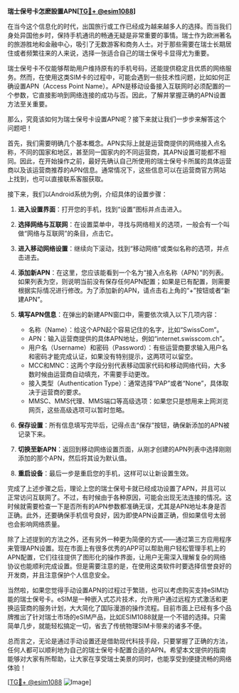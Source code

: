 **瑞士保号卡怎麽設置APN[[TG💪+ @esim1088](https://t.me/s/esim1088)]**

在当今这个信息化的时代，出国旅行或工作已经成为越来越多人的选择。而当我们身处异国他乡时，保持手机通讯的畅通无疑是非常重要的事情。瑞士作为欧洲著名的旅游胜地和金融中心，吸引了无数游客和商务人士。对于那些需要在瑞士长期居住或者频繁往来的人来说，选择一张适合自己的瑞士保号卡显得尤为重要。

瑞士保号卡不仅能够帮助用户维持原有的手机号码，还能提供稳定且优质的网络服务。然而，在使用这类SIM卡的过程中，可能会遇到一些技术性问题，比如如何正确设置APN（Access Point Name）。APN是移动设备接入互联网时必须配置的一个参数，它直接影响到网络连接的成功与否。因此，了解并掌握正确的APN设置方法至关重要。

那么，究竟该如何为瑞士保号卡设置APN呢？接下来就让我们一步步来解答这个问题吧！

首先，我们需要明确几个基本概念。APN实际上就是运营商提供的网络接入点名称，不同的国家和地区，甚至同一国家内的不同运营商，其APN设置可能都不相同。因此，在开始操作之前，最好先确认自己所使用的瑞士保号卡所属的具体运营商以及该运营商推荐的APN信息。通常情况下，这些信息可以在运营商官方网站上找到，也可以直接联系客服获取。

接下来，我们以Android系统为例，介绍具体的设置步骤：

1. **进入设置界面**：打开您的手机，找到“设置”图标并点击进入。
   
2. **选择网络与互联网**：在设置菜单中，寻找与网络相关的选项，一般会有一个叫做“网络与互联网”的条目，点击它。

3. **进入移动网络设置**：继续向下滚动，找到“移动网络”或类似名称的选项，并点击进去。

4. **添加新APN**：在这里，您应该能看到一个名为“接入点名称（APN）”的列表。如果列表为空，则说明当前没有保存任何APN配置；如果是已有配置，则需要根据实际情况进行修改。为了添加新的APN，请点击右上角的“+”按钮或者“新建APN”。

5. **填写APN信息**：在弹出的新建APN窗口中，需要依次填入以下几项内容：
   - 名称（Name）：给这个APN起个容易记住的名字，比如“SwissCom”。
   - APN：输入运营商提供的具体APN地址，例如“internet.swisscom.ch”。
   - 用户名（Username）和密码（Password）：有些运营商要求输入用户名和密码才能完成认证，如果没有特别提示，这两项可以留空。
   - MCC和MNC：这两个字段分别代表移动国家代码和移动网络代码，大多数时候由运营商自动填充，不需要手动更改。
   - 接入类型（Authentication Type）：通常选择“PAP”或者“None”，具体取决于运营商的要求。
   - MMSC、MMS代理、MMS端口等高级选项：如果您只是想用来上网浏览网页，这些高级选项可以暂时忽略。

6. **保存设置**：所有信息填写完毕后，记得点击“保存”按钮，确保新添加的APN被记录下来。

7. **切换至新APN**：返回到移动网络设置页面，从刚才创建的APN列表中选择刚刚添加的那个APN，然后将其设为默认值。

8. **重启设备**：最后一步是重启您的手机，这样可以让新设置生效。

完成了上述步骤之后，理论上您的瑞士保号卡就已经成功设置了APN，并且可以正常访问互联网了。不过，有时候由于各种原因，可能会出现无法连接的情况。这时候就需要检查一下是否所有的APN参数都准确无误，尤其是APN地址本身是否正确。此外，还要确保手机信号良好，因为即使APN设置正确，但如果信号太弱也会影响网络质量。

除了上述提到的方法之外，还有另外一种更为简便的方式——通过第三方应用程序来管理APN设置。现在市面上有很多优秀的APP可以帮助用户轻松管理手机上的APN配置，它们往往提供了图形化的操作界面，让用户无需深入理解复杂的网络协议也能顺利完成设置。但是需要注意的是，在使用这类软件时要选择信誉良好的开发商，并且注意保护个人信息安全。

当然啦，如果您觉得手动设置APN的过程过于繁琐，也可以考虑购买支持eSIM功能的瑞士保号卡。eSIM是一种嵌入式芯片技术，允许用户通过远程方式激活和更换运营商的服务计划，大大简化了国际漫游的操作流程。目前市面上已经有多个品牌推出了针对瑞士市场的eSIM产品，比如ESIM1088就是一个不错的选择。只需简单几步，就能轻松搞定一切，省去了传统物理SIM卡带来的诸多不便。

总而言之，无论是通过手动设置还是借助现代科技手段，只要掌握了正确的方法，任何人都可以顺利地为自己的瑞士保号卡配置合适的APN。希望本文提供的指南能够对大家有所帮助，让大家在享受瑞士美景的同时，也能享受到便捷流畅的网络体验！

[[TG💪+ @esim1088](https://t.me/s/esim1088) ![Image](https://i.postimg.cc/4NQfJmqS/Snipaste-2025-05-13-00-14-12.png)]